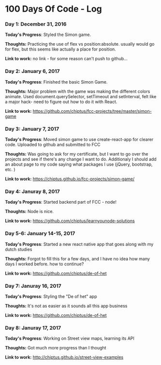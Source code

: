 # 100 Days Of Code - Log

### Day 1: December 31, 2016

**Today's Progress**: Styled the Simon game. 

**Thoughts:** Practicing the use of flex vs position:absolute. usually would go for flex, but this seems like actually a place for position.

**Link to work:** no link - for some reason can't push to github...

### Day 2: January 6, 2017

**Today's Progress**: Finished the basic Simon Game.

**Thoughts:** Major problem with the game was making the different colors animate. Used document.querySelector, setTimeout and setInterval, felt like a major hack- need to figure out how to do it with React.

**Link to work:** https://github.com/chiptus/fcc-projects/tree/master/simon-game

### Day 3: January 7, 2017

**Today's Progress**: Moved simon game to use create-react-app for clearer code. Uploaded to github and submitted to FCC

**Thoughts:** Was going to ask for my certificate, but I want to go over the projects and see if there's any change I want to do. Additionaly I should add an about page to my code saying what packages I use (jQuery, bootstrap, etc. )

**Link to work:** https://chiptus.github.io/fcc-projects/simon-game/

### Day 4: Januray 8, 2017

**Today's Progress**: Started backend part of FCC - node!

**Thoughts:** Node is nice.

**Link to work:** https://github.com/chiptus/learnyounode-solutions 

### Day 5-6: January 14-15, 2017

**Today's Progress**: Started a new react native app that goes along with my dutch studies

**Thoughts:** Forgot to fill this for a few days, and I have no idea how many days I worked before. how to continue?

**Link to work:** https://github.com/chiptus/de-of-het

### Day 7: Januray 16, 2017

**Today's Progress**: Styling the "De of het" app

**Thoughts:** It's not as easier as it sounds all this app business

**Link to work:** https://github.com/chiptus/de-of-het

### Day 8: Januray 17, 2017

**Today's Progress**: Working on Street view maps, learning its API

**Thoughts:** Got much more progress than I thought

**Link to work:** http://chiptus.github.io/street-view-examples


<!--
### Day NUMBER: DATE

**Today's Progress**: 

**Thoughts:** 

**Link to work:** 


### Day 0: February 30, 2016 (Example 1)
##### (delete me or comment me out)

**Today's Progress**: Fixed CSS, worked on canvas functionality for the app.

**Thoughts:** I really struggled with CSS, but, overall, I feel like I am slowly getting better at it. Canvas is still new for me, but I managed to figure out some basic functionality.

**Link to work:** [Calculator App](http://www.example.com)

### Day 0: February 30, 2016 (Example 2)
##### (delete me or comment me out)

**Today's Progress**: Fixed CSS, worked on canvas functionality for the app.

**Thoughts**: I really struggled with CSS, but, overall, I feel like I am slowly getting better at it. Canvas is still new for me, but I managed to figure out some basic functionality.

**Link(s) to work**: [Calculator App](http://www.example.com)


### Day 1: June 27, Monday

**Today's Progress**: I've gone through many exercises on FreeCodeCamp.

**Thoughts** I've recently started coding, and it's a great feeling when I finally solve an algorithm challenge after a lot of attempts and hours spent.

**Link(s) to work**
1. [Find the Longest Word in a String](https://www.freecodecamp.com/challenges/find-the-longest-word-in-a-string)
2. [Title Case a Sentence](https://www.freecodecamp.com/challenges/title-case-a-sentence)
-->
